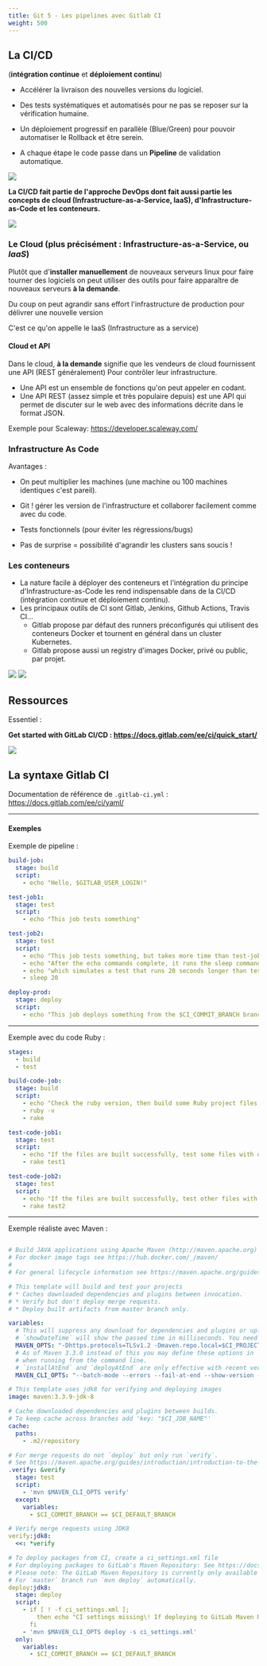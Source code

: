 ```yaml
---
title: Git 5 - Les pipelines avec Gitlab CI
weight: 500
---
```


## La CI/CD

(**intégration continue** et **déploiement continu**)

- Accélérer la livraison des nouvelles versions du logiciel.

- Des tests systématiques et automatisés pour ne pas se reposer sur la vérification humaine.

- Un déploiement progressif en parallèle (Blue/Green) pour pouvoir automatiser le Rollback et être serein.

- A chaque étape le code passe dans un **Pipeline** de validation automatique.

![](../../images/devops/gitlab_workflow_example.png)


**La CI/CD fait partie de l'approche DevOps dont fait aussi partie les concepts de cloud (Infrastructure-as-a-Service, IaaS), d'Infrastructure-as-Code et les conteneurs.**


![](../../images/git/pipeline_status.png)

### Le Cloud (plus précisément : Infrastructure-as-a-Service, ou *IaaS*)

Plutôt que d'**installer manuellement** de nouveaux serveurs linux pour faire tourner des logiciels
on peut utiliser des outils pour faire apparaître de nouveaux serveurs **à la demande**.

Du coup on peut agrandir sans effort l'infrastructure de production pour délivrer une nouvelle version

C'est ce qu'on appelle le IaaS (Infrastructure as a service)

#### Cloud et API

Dans le cloud, **à la demande** signifie que les vendeurs de cloud fournissent une API (REST généralement) Pour contrôler leur infrastructure.

- Une API est un ensemble de fonctions qu'on peut appeler en codant.
- Une API REST (assez simple et très populaire depuis) est une API qui permet de discuter sur le web avec des informations décrite dans le format JSON.

Exemple pour Scaleway: https://developer.scaleway.com/

### Infrastructure As Code

Avantages :

- On peut multiplier les machines (une machine ou 100 machines identiques c'est pareil).

- Git ! gérer les version de l'infrastructure et collaborer facilement comme avec du code.

- Tests fonctionnels (pour éviter les régressions/bugs)

- Pas de surprise = possibilité d'agrandir les clusters sans soucis !

### Les conteneurs
- La nature facile à déployer des conteneurs et l'intégration du principe d'Infrastructure-as-Code les rend indispensable dans de la CI/CD (intégration continue et déploiement continu).
- Les principaux outils de CI sont Gitlab, Jenkins, Github Actions, Travis CI…
  - Gitlab propose par défaut des runners préconfigurés qui utilisent des conteneurs Docker et tournent en général dans un cluster Kubernetes.
  - Gitlab propose aussi un registry d'images Docker, privé ou public, par projet.

![](../../images/devops/gitlab_workflow_example.png)
![](../../images/devops/pipeline_status.png)


## Ressources

Essentiel :

**Get started with GitLab CI/CD : <https://docs.gitlab.com/ee/ci/quick_start/>**

![](../../images/git/job_running.png)


## La syntaxe Gitlab CI

Documentation de référence de `.gitlab-ci.yml` : <https://docs.gitlab.com/ee/ci/yaml/>

---

#### Exemples

Exemple de pipeline :
```yaml
build-job:
  stage: build
  script:
    - echo "Hello, $GITLAB_USER_LOGIN!"

test-job1:
  stage: test
  script:
    - echo "This job tests something"

test-job2:
  stage: test
  script:
    - echo "This job tests something, but takes more time than test-job1."
    - echo "After the echo commands complete, it runs the sleep command for 20 seconds"
    - echo "which simulates a test that runs 20 seconds longer than test-job1"
    - sleep 20

deploy-prod:
  stage: deploy
  script:
    - echo "This job deploys something from the $CI_COMMIT_BRANCH branch."
```

---

Exemple avec du code Ruby :
```yaml
stages:
  - build
  - test

build-code-job:
  stage: build
  script:
    - echo "Check the ruby version, then build some Ruby project files:"
    - ruby -v
    - rake

test-code-job1:
  stage: test
  script:
    - echo "If the files are built successfully, test some files with one command:"
    - rake test1

test-code-job2:
  stage: test
  script:
    - echo "If the files are built successfully, test other files with a different command:"
    - rake test2
```

---

Exemple réaliste avec Maven :
```yaml

# Build JAVA applications using Apache Maven (http://maven.apache.org)
# For docker image tags see https://hub.docker.com/_/maven/
#
# For general lifecycle information see https://maven.apache.org/guides/introduction/introduction-to-the-lifecycle.html

# This template will build and test your projects
# * Caches downloaded dependencies and plugins between invocation.
# * Verify but don't deploy merge requests.
# * Deploy built artifacts from master branch only.

variables:
  # This will suppress any download for dependencies and plugins or upload messages which would clutter the console log.
  # `showDateTime` will show the passed time in milliseconds. You need to specify `--batch-mode` to make this work.
  MAVEN_OPTS: "-Dhttps.protocols=TLSv1.2 -Dmaven.repo.local=$CI_PROJECT_DIR/.m2/repository -Dorg.slf4j.simpleLogger.log.org.apache.maven.cli.transfer.Slf4jMavenTransferListener=WARN -Dorg.slf4j.simpleLogger.showDateTime=true -Djava.awt.headless=true"
  # As of Maven 3.3.0 instead of this you may define these options in `.mvn/maven.config` so the same config is used
  # when running from the command line.
  # `installAtEnd` and `deployAtEnd` are only effective with recent version of the corresponding plugins.
  MAVEN_CLI_OPTS: "--batch-mode --errors --fail-at-end --show-version -DinstallAtEnd=true -DdeployAtEnd=true"

# This template uses jdk8 for verifying and deploying images
image: maven:3.3.9-jdk-8

# Cache downloaded dependencies and plugins between builds.
# To keep cache across branches add 'key: "$CI_JOB_NAME"'
cache:
  paths:
    - .m2/repository

# For merge requests do not `deploy` but only run `verify`.
# See https://maven.apache.org/guides/introduction/introduction-to-the-lifecycle.html
.verify: &verify
  stage: test
  script:
    - 'mvn $MAVEN_CLI_OPTS verify'
  except:
    variables:
      - $CI_COMMIT_BRANCH == $CI_DEFAULT_BRANCH

# Verify merge requests using JDK8
verify:jdk8:
  <<: *verify

# To deploy packages from CI, create a ci_settings.xml file
# For deploying packages to GitLab's Maven Repository: See https://docs.gitlab.com/ee/user/packages/maven_repository/index.html#create-maven-packages-with-gitlab-cicd for more details.
# Please note: The GitLab Maven Repository is currently only available in GitLab Premium / Ultimate.
# For `master` branch run `mvn deploy` automatically.
deploy:jdk8:
  stage: deploy
  script:
    - if [ ! -f ci_settings.xml ];
        then echo "CI settings missing\! If deploying to GitLab Maven Repository, please see https://docs.gitlab.com/ee/user/packages/maven_repository/index.html#create-maven-packages-with-gitlab-cicd for instructions.";
      fi
    - 'mvn $MAVEN_CLI_OPTS deploy -s ci_settings.xml'
  only:
    variables:
      - $CI_COMMIT_BRANCH == $CI_DEFAULT_BRANCH

```